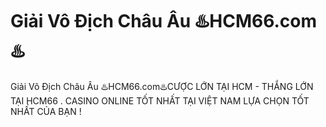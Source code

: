# Giải Vô Địch Châu Âu ♨️HCM66.com♨️

Giải Vô Địch Châu Âu ♨️HCM66.com♨️CƯỢC LỚN TẠI HCM - THẮNG LỚN TẠI HCM66 . CASINO ONLINE TỐT NHẤT TẠI VIỆT NAM LỰA CHỌN TỐT NHẤT CỦA BẠN !